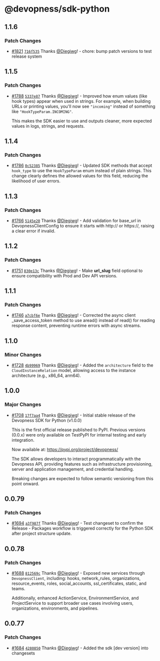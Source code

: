# @devopness/sdk-python

## 1.1.6

### Patch Changes

- [#1821](https://github.com/devopness/devopness/pull/1821) [`716f535`](https://github.com/devopness/devopness/commit/716f53511226b3b023245eff133a7b1968bf1c1f) Thanks [@Diegiwg](https://github.com/Diegiwg)! - chore: bump patch versions to test release system

## 1.1.5

### Patch Changes

- [#1788](https://github.com/devopness/devopness/pull/1788) [`5337e87`](https://github.com/devopness/devopness/commit/5337e87e0985ef98925f2b556bd0ed119cbd384b) Thanks [@Diegiwg](https://github.com/Diegiwg)! - Improved how enum values (like hook types) appear when used in strings.
  For example, when building URLs or printing values, you'll now see `"incoming"` instead of something like `"HookTypeParam.INCOMING"`.

  This makes the SDK easier to use and outputs cleaner, more expected values in logs, strings, and requests.

## 1.1.4

### Patch Changes

- [#1786](https://github.com/devopness/devopness/pull/1786) [`0c52385`](https://github.com/devopness/devopness/commit/0c52385346df92b1c6cffc9452f5944057bb96e4) Thanks [@Diegiwg](https://github.com/Diegiwg)! - Updated SDK methods that accept `hook_type` to use the `HookTypeParam` enum instead of plain strings.
  This change clearly defines the allowed values for this field, reducing the likelihood of user errors.

## 1.1.3

### Patch Changes

- [#1766](https://github.com/devopness/devopness/pull/1766) [`5145e20`](https://github.com/devopness/devopness/commit/5145e20fff6150087b081eb65118187c2cb19852) Thanks [@Diegiwg](https://github.com/Diegiwg)! - Add validation for base_url in DevopnessClientConfig to ensure it starts with http:// or https://, raising a clear error if invalid.

## 1.1.2

### Patch Changes

- [#1751](https://github.com/devopness/devopness/pull/1751) [`830e13c`](https://github.com/devopness/devopness/commit/830e13cca7f4d4f4f93f8973551639aeb62e772c) Thanks [@Diegiwg](https://github.com/Diegiwg)! - Make **url_slug** field optional to ensure compatibility with Prod and Dev API versions.

## 1.1.1

### Patch Changes

- [#1746](https://github.com/devopness/devopness/pull/1746) [`a7cbf6e`](https://github.com/devopness/devopness/commit/a7cbf6ef49ec80adf9dbe792ff5b21cb5afe917b) Thanks [@Diegiwg](https://github.com/Diegiwg)! - Corrected the async client \_save_access_token method to use aread() instead of read() for reading response content, preventing runtime errors with async streams.

## 1.1.0

### Minor Changes

- [#1728](https://github.com/devopness/devopness/pull/1728) [`4b99969`](https://github.com/devopness/devopness/commit/4b999691964e897b3046d641db4a3ed86b656711) Thanks [@Diegiwg](https://github.com/Diegiwg)! - Added the `architecture` field to the `CloudInstanceRelation` model, allowing access to the instance architecture (e.g., x86_64, arm64).

## 1.0.0

### Major Changes

- [#1708](https://github.com/devopness/devopness/pull/1708) [`17f7aa4`](https://github.com/devopness/devopness/commit/17f7aa482324d02e1cf49e05e983aefc47f9cfef) Thanks [@Diegiwg](https://github.com/Diegiwg)! - Initial stable release of the Devopness SDK for Python (v1.0.0)

  This is the first official release published to PyPI.
  Previous versions (0.0.x) were only available on TestPyPI
  for internal testing and early integration.

  Now available at: https://pypi.org/project/devopness/

  The SDK allows developers to interact programmatically with the
  Devopness API, providing features such as infrastructure provisioning,
  server and application management, and credential handling.

  Breaking changes are expected to follow semantic versioning from this point onward.

## 0.0.79

### Patch Changes

- [#1694](https://github.com/devopness/devopness/pull/1694) [`a3f987f`](https://github.com/devopness/devopness/commit/a3f987f7f347d0113d60b63b0e0bde222f9e24ca) Thanks [@Diegiwg](https://github.com/Diegiwg)! - Test changeset to confirm the Release - Packages workflow is triggered correctly for the Python SDK after project structure update.

## 0.0.78

### Patch Changes

- [#1688](https://github.com/devopness/devopness/pull/1688) [`812569c`](https://github.com/devopness/devopness/commit/812569cec88c9f19d46c82e18b6c624a6aa81b61) Thanks [@Diegiwg](https://github.com/Diegiwg)! - Exposed new services through `DevopnessClient`, including: hooks, network_rules, organizations, resource_events, roles, social_accounts, ssl_certificates, static, and teams.

  Additionally, enhanced ActionService, EnvironmentService, and ProjectService to support broader use cases involving users, organizations, environments, and pipelines.

## 0.0.77

### Patch Changes

- [#1684](https://github.com/devopness/devopness/pull/1684) [`4280850`](https://github.com/devopness/devopness/commit/4280850374069b0c4f799efcac493a18bf6bdacd) Thanks [@Diegiwg](https://github.com/Diegiwg)! - Added the sdk [dev version] into changesets
